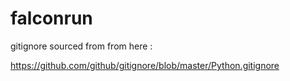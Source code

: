 # falconrun

gitignore sourced from from here :

https://github.com/github/gitignore/blob/master/Python.gitignore